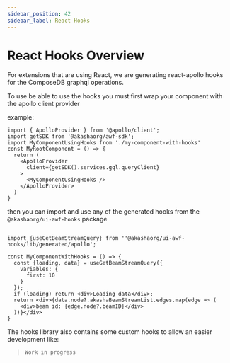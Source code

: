```yaml
---
sidebar_position: 42
sidebar_label: React Hooks
---
```


# React Hooks Overview
For extensions that are using React, we are generating react-apollo hooks for the ComposeDB graphql operations.

To use be able to use the hooks you must first wrap your component with the apollo client provider

example:

```tsx title="./my-root-component.tsx"
import { ApolloProvider } from '@apollo/client';
import getSDK from '@akashaorg/awf-sdk';
import MyComponentUsingHooks from './my-component-with-hooks'
const MyRootComponent = () => {
  return (
    <ApolloProvider
      client={getSDK().services.gql.queryClient}
    >
      <MyComponentUsingHooks />
    </ApolloProvider>
  )
}
```

then you can import and use any of the generated hooks from the `@akashaorg/ui-awf-hooks` package

```tsx title="./my-component-with-hooks.tsx"

import {useGetBeamStreamQuery} from ''@akashaorg/ui-awf-hooks/lib/generated/apollo';

const MyComponentWithHooks = () => {
  const {loading, data} = useGetBeamStreamQuery({
    variables: {
      first: 10
    }
  });
  if (loading) return <div>Loading data</div>;
  return <div>{data.node?.akashaBeamStreamList.edges.map(edge => (
    <div>beam id: {edge.node?.beamID}</div>
  ))}</div>
}

```

The hooks library also contains some custom hooks to allow an easier development like:

> `Work in progress`
